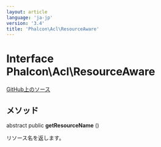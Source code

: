 ```yaml
---
layout: article
language: 'ja-jp'
version: '3.4'
title: 'Phalcon\Acl\ResourceAware'
---
```


# Interface **Phalcon\Acl\ResourceAware**

<a href="https://github.com/phalcon/cphalcon/tree/v3.4.0/phalcon/acl/resourceaware.zep" class="btn btn-default btn-sm">GitHub上のソース</a>

## メソッド

abstract public **getResourceName** ()

リソース名を返します。